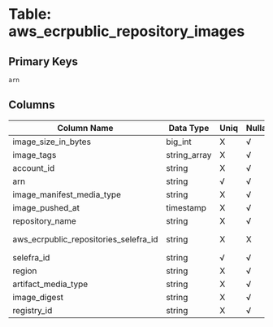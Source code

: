 # Table: aws_ecrpublic_repository_images

## Primary Keys 

```
arn
```


## Columns 

|  Column Name   |  Data Type  | Uniq | Nullable | Description | 
|  ----  | ----  | ----  | ----  | ---- | 
| image_size_in_bytes | big_int | X | √ |  | 
| image_tags | string_array | X | √ |  | 
| account_id | string | X | √ |  | 
| arn | string | √ | √ |  | 
| image_manifest_media_type | string | X | √ |  | 
| image_pushed_at | timestamp | X | √ |  | 
| repository_name | string | X | √ |  | 
| aws_ecrpublic_repositories_selefra_id | string | X | X | fk to aws_ecrpublic_repositories.selefra_id | 
| selefra_id | string | √ | √ | primary keys value md5 | 
| region | string | X | √ |  | 
| artifact_media_type | string | X | √ |  | 
| image_digest | string | X | √ |  | 
| registry_id | string | X | √ |  | 


